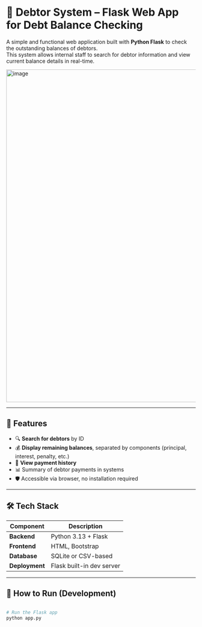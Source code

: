 # 🧾 Debtor System – Flask Web App for Debt Balance Checking

A simple and functional web application built with **Python Flask** to check the outstanding balances of debtors.  
This system allows internal staff to search for debtor information and view current balance details in real-time.


<img width="1852" height="883" alt="image" src="https://github.com/user-attachments/assets/894de83c-7f75-425f-99b2-bac27a50772d" />


---

## 🚀 Features

- 🔍 **Search for debtors** by ID
- 💰 **Display remaining balances**, separated by components (principal, interest, penalty, etc.)
- 🧾 **View payment history** 
- 📊 Summary of debtor payments in systems
- 🛡️ Accessible via browser, no installation required

---

## 🛠 Tech Stack

| Component        | Description                |
|------------------|----------------------------|
| **Backend**      | Python 3.13 + Flask        |
| **Frontend**     | HTML, Bootstrap    |
| **Database**     | SQLite or CSV-based        |
| **Deployment**   | Flask built-in dev server  |

---

## 🧪 How to Run (Development)

```bash

# Run the Flask app
python app.py
